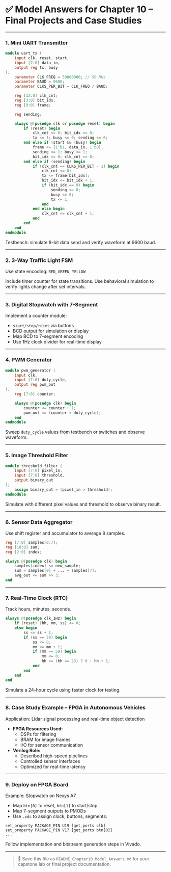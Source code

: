 # ✅ Model Answers for Chapter 10 – Final Projects and Case Studies

---

### 1. **Mini UART Transmitter**

```verilog
module uart_tx (
    input clk, reset, start,
    input [7:0] data_in,
    output reg tx, busy
);
    parameter CLK_FREQ = 50000000; // 50 MHz
    parameter BAUD = 9600;
    parameter CLKS_PER_BIT = CLK_FREQ / BAUD;

    reg [12:0] clk_cnt;
    reg [3:0] bit_idx;
    reg [9:0] frame;

    reg sending;

    always @(posedge clk or posedge reset) begin
        if (reset) begin
            clk_cnt <= 0; bit_idx <= 0;
            tx <= 1; busy <= 0; sending <= 0;
        end else if (start && !busy) begin
            frame <= {1'b1, data_in, 1'b0};
            sending <= 1; busy <= 1;
            bit_idx <= 0; clk_cnt <= 0;
        end else if (sending) begin
            if (clk_cnt == CLKS_PER_BIT - 1) begin
                clk_cnt <= 0;
                tx <= frame[bit_idx];
                bit_idx <= bit_idx + 1;
                if (bit_idx == 9) begin
                    sending <= 0;
                    busy <= 0;
                    tx <= 1;
                end
            end else begin
                clk_cnt <= clk_cnt + 1;
            end
        end
    end
endmodule
```

Testbench: simulate 8-bit data send and verify waveform at 9600 baud.

---

### 2. **3-Way Traffic Light FSM**

Use state encoding: `RED`, `GREEN`, `YELLOW`

Include timer counter for state transitions. Use behavioral simulation to verify lights change after set intervals.

---

### 3. **Digital Stopwatch with 7-Segment**

Implement a counter module:
- `start/stop/reset` via buttons
- BCD output for simulation or display
- Map BCD to 7-segment encoding
- Use 1Hz clock divider for real-time display

---

### 4. **PWM Generator**

```verilog
module pwm_generator (
    input clk,
    input [7:0] duty_cycle,
    output reg pwm_out
);
    reg [7:0] counter;

    always @(posedge clk) begin
        counter <= counter + 1;
        pwm_out <= (counter < duty_cycle);
    end
endmodule
```

Sweep `duty_cycle` values from testbench or switches and observe waveform.

---

### 5. **Image Threshold Filter**

```verilog
module threshold_filter (
    input [7:0] pixel_in,
    input [7:0] threshold,
    output binary_out
);
    assign binary_out = (pixel_in > threshold);
endmodule
```

Simulate with different pixel values and threshold to observe binary result.

---

### 6. **Sensor Data Aggregator**

Use shift register and accumulator to average 8 samples.

```verilog
reg [7:0] samples[0:7];
reg [10:0] sum;
reg [2:0] index;

always @(posedge clk) begin
    samples[index] <= new_sample;
    sum = samples[0] + ... + samples[7];
    avg_out <= sum >> 3;
end
```

---

### 7. **Real-Time Clock (RTC)**

Track hours, minutes, seconds.

```verilog
always @(posedge clk_1Hz) begin
    if (reset) {hh, mm, ss} <= 0;
    else begin
        ss <= ss + 1;
        if (ss == 59) begin
            ss <= 0;
            mm <= mm + 1;
            if (mm == 59) begin
                mm <= 0;
                hh <= (hh == 23) ? 0 : hh + 1;
            end
        end
    end
end
```

Simulate a 24-hour cycle using faster clock for testing.

---

### 8. **Case Study Example – FPGA in Autonomous Vehicles**

Application: Lidar signal processing and real-time object detection

- **FPGA Resources Used:**
  - DSPs for filtering
  - BRAM for image frames
  - I/O for sensor communication
- **Verilog Role:**
  - Described high-speed pipelines
  - Controlled sensor interfaces
  - Optimized for real-time latency

---

### 9. **Deploy on FPGA Board**

Example: Stopwatch on Nexys A7

- Map `btn[0]` to reset, `btn[1]` to start/stop
- Map 7-segment outputs to PMODs
- Use `.xdc` to assign clock, buttons, segments:
```xdc
set_property PACKAGE_PIN U19 [get_ports clk]
set_property PACKAGE_PIN V17 [get_ports btn[0]]
...
```

Follow implementation and bitstream generation steps in Vivado.

---

> 📁 Save this file as `README_Chapter10_Model_Answers.md` for your capstone lab or final project documentation.
